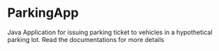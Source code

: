 # ParkingApp
Java Application for issuing parking ticket to vehicles in a hypothetical parking lot. Read the documentations for more details
